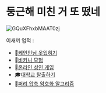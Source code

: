 # 둥근해 미친 거 또 떴네
![GQuXFhxbMAAT0zj](https://github.com/user-attachments/assets/ff84ddd4-6048-4734-a36b-e5ae54c9d81c)


이새끼 업적 : 
- 👃[케인인님 옷입히기](https://hag.al/kanetv8.html)
- 👙[비키니 모험](https://store.steampowered.com/app/2573530/_/?l=koreana)
- 👯[온라인 성인 게임](http://hag.al/mint)
- 🎓[대학교 탈출하기](http://hag.al/hannam_timer)
- 🐾[퍼리 압축 암호화 알고리즘](http://changdongsoftware.co.kr/FCEA_v5)
